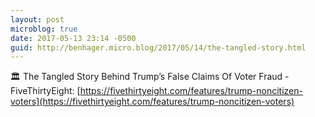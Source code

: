 ```yaml
---
layout: post
microblog: true
date: 2017-05-13 23:14 -0500
guid: http://benhager.micro.blog/2017/05/14/the-tangled-story.html
---
```

🏛 The Tangled Story Behind Trump’s False Claims Of Voter Fraud - FiveThirtyEight: [https://fivethirtyeight.com/features/trump-noncitizen-voters](https://fivethirtyeight.com/features/trump-noncitizen-voters)
